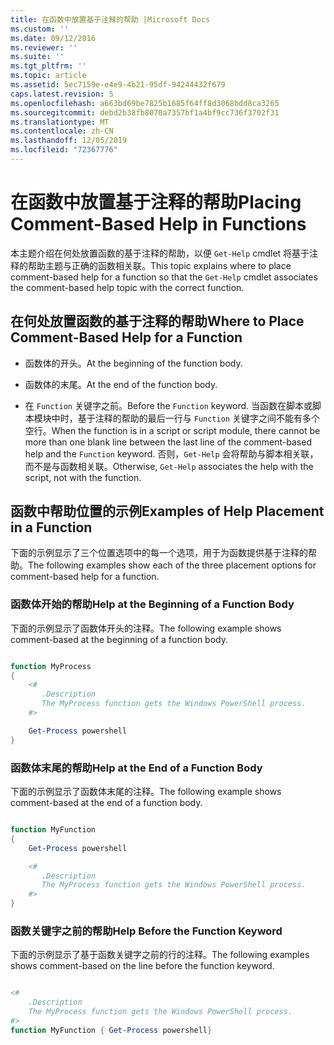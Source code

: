 ```yaml
---
title: 在函数中放置基于注释的帮助 |Microsoft Docs
ms.custom: ''
ms.date: 09/12/2016
ms.reviewer: ''
ms.suite: ''
ms.tgt_pltfrm: ''
ms.topic: article
ms.assetid: 5ec7159e-e4e9-4b21-95df-94244432f679
caps.latest.revision: 5
ms.openlocfilehash: a663bd69be7825b1685f64ff8d3068bdd8ca3265
ms.sourcegitcommit: debd2b38fb8070a7357bf1a4bf9cc736f3702f31
ms.translationtype: MT
ms.contentlocale: zh-CN
ms.lasthandoff: 12/05/2019
ms.locfileid: "72367776"
---
```

# <a name="placing-comment-based-help-in-functions"></a><span data-ttu-id="fc591-102">在函数中放置基于注释的帮助</span><span class="sxs-lookup"><span data-stu-id="fc591-102">Placing Comment-Based Help in Functions</span></span>

<span data-ttu-id="fc591-103">本主题介绍在何处放置函数的基于注释的帮助，以便 `Get-Help` cmdlet 将基于注释的帮助主题与正确的函数相关联。</span><span class="sxs-lookup"><span data-stu-id="fc591-103">This topic explains where to place comment-based help for a function so that the `Get-Help` cmdlet associates the comment-based help topic with the correct function.</span></span>

## <a name="where-to-place-comment-based-help-for-a-function"></a><span data-ttu-id="fc591-104">在何处放置函数的基于注释的帮助</span><span class="sxs-lookup"><span data-stu-id="fc591-104">Where to Place Comment-Based Help for a Function</span></span>

- <span data-ttu-id="fc591-105">函数体的开头。</span><span class="sxs-lookup"><span data-stu-id="fc591-105">At the beginning of the function body.</span></span>

- <span data-ttu-id="fc591-106">函数体的末尾。</span><span class="sxs-lookup"><span data-stu-id="fc591-106">At the end of the function body.</span></span>

- <span data-ttu-id="fc591-107">在 `Function` 关键字之前。</span><span class="sxs-lookup"><span data-stu-id="fc591-107">Before the `Function` keyword.</span></span> <span data-ttu-id="fc591-108">当函数在脚本或脚本模块中时，基于注释的帮助的最后一行与 `Function` 关键字之间不能有多个空行。</span><span class="sxs-lookup"><span data-stu-id="fc591-108">When the function is in a script or script module, there cannot be more than one blank line between the last line of the comment-based help and the `Function` keyword.</span></span> <span data-ttu-id="fc591-109">否则，`Get-Help` 会将帮助与脚本相关联，而不是与函数相关联。</span><span class="sxs-lookup"><span data-stu-id="fc591-109">Otherwise, `Get-Help` associates the help with the script, not with the function.</span></span>

## <a name="examples-of-help-placement-in-a-function"></a><span data-ttu-id="fc591-110">函数中帮助位置的示例</span><span class="sxs-lookup"><span data-stu-id="fc591-110">Examples of Help Placement in a Function</span></span>

 <span data-ttu-id="fc591-111">下面的示例显示了三个位置选项中的每一个选项，用于为函数提供基于注释的帮助。</span><span class="sxs-lookup"><span data-stu-id="fc591-111">The following examples show each of the three placement options for comment-based help for a function.</span></span>

### <a name="help-at-the-beginning-of-a-function-body"></a><span data-ttu-id="fc591-112">函数体开始的帮助</span><span class="sxs-lookup"><span data-stu-id="fc591-112">Help at the Beginning of a Function Body</span></span>

 <span data-ttu-id="fc591-113">下面的示例显示了函数体开头的注释。</span><span class="sxs-lookup"><span data-stu-id="fc591-113">The following example shows comment-based at the beginning of a function body.</span></span>

```powershell

function MyProcess
{
    <#
       .Description
       The MyProcess function gets the Windows PowerShell process.
    #>

    Get-Process powershell
}

```

### <a name="help-at-the-end-of-a-function-body"></a><span data-ttu-id="fc591-114">函数体末尾的帮助</span><span class="sxs-lookup"><span data-stu-id="fc591-114">Help at the End of a Function Body</span></span>

 <span data-ttu-id="fc591-115">下面的示例显示了函数体末尾的注释。</span><span class="sxs-lookup"><span data-stu-id="fc591-115">The following example shows comment-based at the end of a function body.</span></span>

```powershell

function MyFunction
{
    Get-Process powershell

    <#
       .Description
       The MyProcess function gets the Windows PowerShell process.
    #>
}

```

### <a name="help-before-the-function-keyword"></a><span data-ttu-id="fc591-116">函数关键字之前的帮助</span><span class="sxs-lookup"><span data-stu-id="fc591-116">Help Before the Function Keyword</span></span>

 <span data-ttu-id="fc591-117">下面的示例显示了基于函数关键字之前的行的注释。</span><span class="sxs-lookup"><span data-stu-id="fc591-117">The following examples shows comment-based on the line before the function keyword.</span></span>

```powershell

<#
    .Description
    The MyProcess function gets the Windows PowerShell process.
#>
function MyFunction { Get-Process powershell}

```